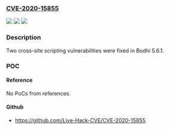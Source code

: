 ### [CVE-2020-15855](https://cve.mitre.org/cgi-bin/cvename.cgi?name=CVE-2020-15855)
![](https://img.shields.io/static/v1?label=Product&message=bodhi&color=blue)
![](https://img.shields.io/static/v1?label=Version&message=bodhi%205.6.1%20&color=brightgreen)
![](https://img.shields.io/static/v1?label=Vulnerability&message=CWE-79&color=brightgreen)

### Description

Two cross-site scripting vulnerabilities were fixed in Bodhi 5.6.1.

### POC

#### Reference
No PoCs from references.

#### Github
- https://github.com/Live-Hack-CVE/CVE-2020-15855


